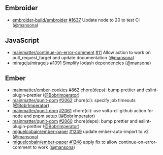 ## Embroider

- [embroider-build/embroider]
  [#1637](https://github.com/embroider-build/embroider/pull/1637) Update node to
  20 to test CI ([@mansona])

## JavaScript

- [mainmatter/continue-on-error-comment]
  [#11](https://github.com/mainmatter/continue-on-error-comment/pull/11) Allow
  action to work on pull_request_target and update documentation ([@mansona])
- [miragejs/miragejs] [#1091](https://github.com/miragejs/miragejs/pull/1091)
  Simplify lodash dependencies ([@mansona])

## Ember

- [mainmatter/ember-cookies]
  [#862](https://github.com/mainmatter/ember-cookies/pull/862) chore(deps): bump
  prettier and eslint-plugin-prettier ([@BobrImperator])
- [mainmatter/qunit-dom]
  [#2062](https://github.com/mainmatter/qunit-dom/pull/2062) chore(ci): specify
  job timeouts ([@BobrImperator])
- [mainmatter/qunit-dom]
  [#2061](https://github.com/mainmatter/qunit-dom/pull/2061) chore(ci): use
  volta-cli github action for node and pnpm setup ([@BobrImperator])
- [mainmatter/qunit-dom]
  [#2060](https://github.com/mainmatter/qunit-dom/pull/2060) chore(deps): bump
  prettier and eslint-plugin-prettier ([@BobrImperator])
- [miguelcobain/ember-paper]
  [#1249](https://github.com/miguelcobain/ember-paper/pull/1249) update
  ember-auto-import to v2 ([@mansona])
- [miguelcobain/ember-paper]
  [#1248](https://github.com/miguelcobain/ember-paper/pull/1248) apply fix to
  allow continue-on-error-comment to work ([@mansona])

[@bobrimperator]: https://github.com/BobrImperator
[@mansona]: https://github.com/mansona
[embroider-build/embroider]: https://github.com/embroider-build/embroider
[mainmatter/continue-on-error-comment]:
  https://github.com/mainmatter/continue-on-error-comment
[mainmatter/ember-cookies]: https://github.com/mainmatter/ember-cookies
[mainmatter/qunit-dom]: https://github.com/mainmatter/qunit-dom
[miguelcobain/ember-paper]: https://github.com/miguelcobain/ember-paper
[miragejs/miragejs]: https://github.com/miragejs/miragejs
